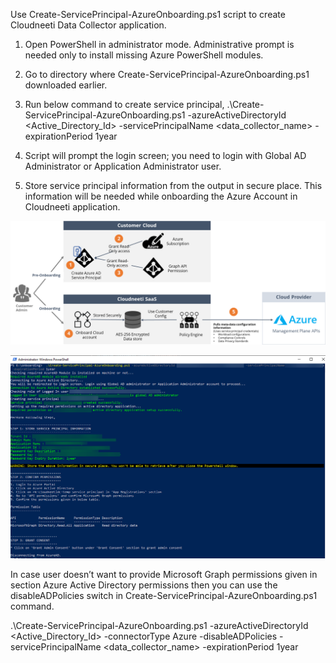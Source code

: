 Use Create-ServicePrincipal-AzureOnboarding.ps1 script to create Cloudneeti Data Collector application. 

1.	Open PowerShell in administrator mode. Administrative prompt is needed only to install missing Azure PowerShell modules.
2.	Go to directory where Create-ServicePrincipal-AzureOnboarding.ps1 downloaded earlier.
3.	Run below command to create service principal,
.\Create-ServicePrincipal-AzureOnboarding.ps1 -azureActiveDirectoryId <Active_Directory_Id> -servicePrincipalName <data_collector_name> -expirationPeriod 1year

4.	Script will prompt the login screen; you need to login with Global AD Administrator or Application Administrator user.
5.	Store service principal information from the output in secure place. This information will be needed while onboarding the Azure Account in Cloudneeti application.

![](images/registeringCustomerInAzureAD_page_image_1.png?raw=true)

![](images/registeringCustomerInAzureAD_page_image_2.png?raw=true)

In case user doesn’t want to provide Microsoft Graph permissions given in section Azure Active Directory permissions then you can use the disableADPolicies switch in Create-ServicePrincipal-AzureOnboarding.ps1 command.

.\Create-ServicePrincipal-AzureOnboarding.ps1 -azureActiveDirectoryId <Active_Directory_Id> -connectorType Azure -disableADPolicies -servicePrincipalName <data_collector_name> -expirationPeriod 1year
